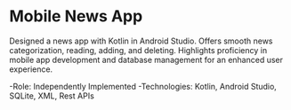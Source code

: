 # Mobile News App

Designed a news app with Kotlin in Android Studio. Offers smooth news categorization, reading, adding, and deleting. Highlights proficiency in mobile app development and database management for an enhanced user experience.

  -Role: Independently Implemented
  -Technologies: Kotlin, Android Studio, SQLite, XML, Rest APIs
